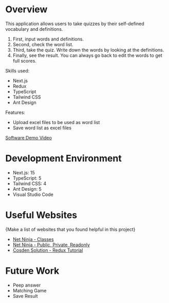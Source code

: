 # Overview

This application allows users to take quizzes by their self-defined vocabulary and definitions.
1) First, input words and definitions.
2) Second, check the word list.
3) Third, take the quiz. Write down the words by looking at the definitions.
4) Finally, see the result.  You can always go back to edit the words to get full scores.

Skills used:
- Next.js
- Redux
- TypeScript
- Tailwind CSS
- Ant Design

Features:
- Upload excel files to be used as word list
- Save word list as excel files

[Software Demo Video](http://youtube.link.goes.here)

# Development Environment

- Next.js: 15
- TypeScript: 5
- Tailwind CSS: 4
- Ant Design: 5
- Visual Studio Code

# Useful Websites

{Make a list of websites that you found helpful in this project}

- [Net Ninja - Classes](https://youtu.be/OsFwOzr3_sE?si=doAvUWI6JFRwZaBN)
- [Net Ninja - Public, Private, Readonly](https://youtu.be/aYmnwDlPB8s?si=d8aLVd0gpTiu8htC)
- [Cosden Solution - Redux Tutorial](https://youtu.be/5yEG6GhoJBs?si=gc8xQWX18mMC8pGI)
# Future Work

- Peep answer
- Matching Game
- Save Result